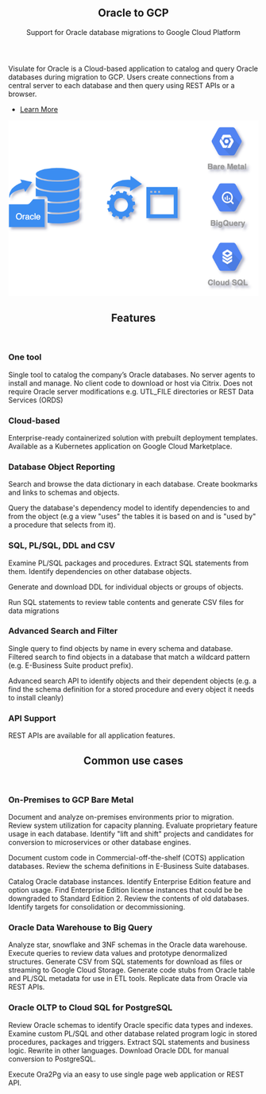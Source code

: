 <div>
<!-- Banner -->
<section id="banner">
  <div class="content">
    <header>
      <h1>Oracle to GCP</h1>
      <p>Support for Oracle database migrations to Google Cloud Platform</p>
    </header>
    <p>Visulate for Oracle is a Cloud-based application to catalog and query Oracle databases during
    migration to GCP. Users create connections from a central server to each database and then query
    using REST APIs or a browser.</p>
    <ul class="actions">
      <li><a href="https://console.cloud.google.com/marketplace/details/visulate-llc-public/visulate-for-oracle" class="button big">Learn More</a></li>
    </ul>
  </div>
  <span class="image">
    <img src="images/visulate-for-oracle.png" alt="Visulate for Oracle" style="height: auto"/>
  </span>
</section>

<!-- Section -->
  <section>
    <header class="major">
      <h2>Features</h2>
    </header>
    <div class="features">
      <article>
        <span class="icon solid fa-database"></span>
        <div class="content">
          <h3>One tool</h3>
          <p>Single tool to catalog the company’s Oracle databases. No server agents to install and manage.
           No client code to download or host via Citrix. Does not require Oracle server modifications
           e.g. UTL_FILE directories or REST Data Services (ORDS)</p>
        </div>
      </article>
      <article>
        <span class="icon solid fa-cloud"></span>
        <div class="content">
          <h3>Cloud-based</h3>
          <p>Enterprise-ready containerized solution with prebuilt deployment templates.
          Available as a Kubernetes application on Google Cloud Marketplace.
         </p>
        </div>
      </article>
      <article>
        <span class="icon solid fa-sitemap"></span>
        <div class="content">
          <h3>Database Object Reporting</h3>
         <p>Search and browse the data dictionary in each database.  Create bookmarks and links to schemas and objects.</p>
         <p>Query the database's dependency model to identify dependencies to and from the object (e.g a view "uses" the tables it is based on and is "used by" a procedure that selects from it).</p>
        </div>
      </article>
      <article>
        <span class="icon solid fa-file"></span>
        <div class="content">
          <h3>SQL, PL/SQL, DDL and CSV</h3>
          <p>Examine PL/SQL packages and procedures. Extract SQL statements from them. Identify dependencies on other database objects.</p>
          <p> Generate and download DDL for individual objects or groups of objects. </p>
          <p>Run SQL statements to review table contents and generate CSV files for data migrations</p>
        </div>
      </article>
      <article>
        <span class="icon solid fa-search"></span>
        <div class="content">
          <h3>Advanced Search and Filter</h3>
          <p>Single query to find objects by name in every schema and database. Filtered search to find objects in a database that match a wildcard pattern (e.g. E-Business Suite product prefix). </p><p>Advanced search API to identify objects and their dependent objects (e.g. a find the schema definition for a stored procedure and every object it needs to install cleanly)</p>
        </div>
      </article>
      <article>
        <span class="icon solid fa-wrench"></span>
        <div class="content">
          <h3>API Support</h3>
          <p>REST APIs are available for all application features.</p>
        </div>
      </article>
    </div>
  </section>
</div>
<div>
  <header class="major">
    <h2>Common use cases</h2>
  </header>
</div>

### On-Premises to GCP Bare Metal

Document and analyze on-premises environments prior to migration. Review system utilization for capacity planning. Evaluate proprietary feature usage in each database. Identify "lift and shift" projects and candidates for conversion to microservices or other database engines.

Document custom code in Commercial-off-the-shelf (COTS) application databases. Review the schema definitions in E-Business Suite databases.

Catalog Oracle database instances. Identify Enterprise Edition feature and option usage. Find Enterprise Edition license instances that could be be downgraded to Standard Edition 2. Review the contents of old databases. Identify targets for consolidation or decommissioning.

### Oracle Data Warehouse to Big Query

Analyze star, snowflake and 3NF schemas in the Oracle data warehouse. Execute queries to review data values and prototype denormalized structures. Generate CSV from SQL statements for download as files or streaming to Google Cloud Storage. Generate code stubs from Oracle table and PL/SQL metadata for use in ETL tools. Replicate data from Oracle via REST APIs.

### Oracle OLTP to Cloud SQL for PostgreSQL

Review Oracle schemas to identify Oracle specific data types and indexes. Examine custom PL/SQL and other database related program logic in stored procedures, packages and triggers. Extract SQL statements and business logic. Rewrite in other languages. Download Oracle DDL for manual conversion to PostgreSQL.

Execute Ora2Pg via an easy to use single page web application or REST API.

